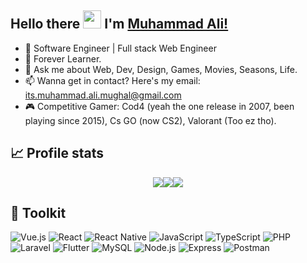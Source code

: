 ## Hello there <img src="https://github.com/TheDudeThatCode/TheDudeThatCode/blob/master/Assets/Hi.gif" width="29px"> I'm [Muhammad Ali!](https://www.linkedin.com/in/muhammad-ali-4ab631198/)

- 🔭 Software Engineer | Full stack Web Engineer
- 🌱 Forever Learner.
- 💬 Ask me about Web, Dev, Design, Games, Movies, Seasons, Life.
- 📫 Wanna get in contact? Here's my email: its.muhammad.ali.mughal@gmail.com
- 🎮 Competitive Gamer: Cod4 (yeah the one release in 2007, been playing since 2015), Cs GO (now CS2), Valorant (Too ez tho).

## 📈 Profile stats
<div style="display:flex;flex-flow:row wrap;justify-content:center;align-items:center">
    <a href="https://github-profile-summary-cards.vercel.app/api/cards/profile-details?username=muhammad-ali-pk&theme=github_dark"><img src="https://github-profile-summary-cards.vercel.app/api/cards/profile-details?username=muhammad-ali-pk&theme=github_dark"/></a>
    <a href="https://github-profile-summary-cards.vercel.app/api/cards/most-commit-language?username=muhammad-ali-pk&theme=github_dark"><img src="https://github-profile-summary-cards.vercel.app/api/cards/most-commit-language?username=muhammad-ali-pk&theme=github_dark"/></a>
    <a href="https://github-profile-summary-cards.vercel.app/api/cards/productive-time?username=muhammad-ali-pk&theme=github_dark&utcOffset=-5"><img src="https://github-profile-summary-cards.vercel.app/api/cards/productive-time?username=muhammad-ali-pk&theme=github_dark&utcOffset=-5"/></a>
</div>

## 🔨 Toolkit
![Vue.js](https://img.shields.io/badge/Vue.js-4FC08D?style=flat&logo=vue.js&logoColor=white)
![React](https://img.shields.io/badge/React-61DAFB?style=flat&logo=react&logoColor=black)
![React Native](https://img.shields.io/badge/React%20Native-61DAFB?style=flat&logo=react&logoColor=white)
![JavaScript](https://img.shields.io/badge/JavaScript-F7DF1E?style=flat&logo=javascript&logoColor=black)
![TypeScript](https://img.shields.io/badge/TypeScript-007ACC?style=flat&logo=typescript&logoColor=white)
![PHP](https://img.shields.io/badge/PHP-777BB4?style=flat&logo=php&logoColor=white)
![Laravel](https://img.shields.io/badge/Laravel-FF2D20?style=flat&logo=laravel&logoColor=white)
![Flutter](https://img.shields.io/badge/Flutter-02569B?style=flat&logo=flutter&logoColor=white)
![MySQL](https://img.shields.io/badge/MySQL-4479A1?style=flat&logo=mysql&logoColor=white)
![Node.js](https://img.shields.io/badge/Node.js-339933?style=flat&logo=node.js&logoColor=white)
![Express](https://img.shields.io/badge/Express-000000?style=flat&logo=express&logoColor=white)
![Postman](https://img.shields.io/badge/Postman-FF6C37?style=flat&logo=postman&logoColor=white)
